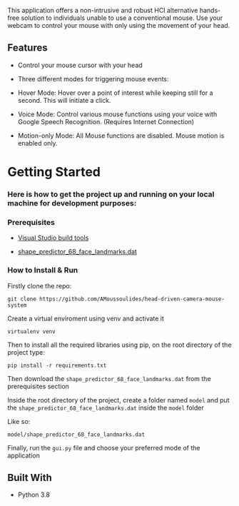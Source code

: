This application offers a non-intrusive and robust HCI alternative hands-free solution to individuals unable to use a conventional mouse. Use your webcam to control your mouse with only using the movement of your head. 

## Features
* Control your mouse cursor with your head
* Three different modes for triggering mouse events: 
* Hover Mode: Hover over a point of interest while keeping still for a second. This will initiate a click.
  
* Voice Mode: Control various mouse functions using your voice with Google Speech Recognition. (Requires Internet Connection)
* Motion-only Mode: All Mouse functions are disabled. Mouse motion is enabled only.


# Getting Started

### Here is how to get the project up and running on your local machine for development purposes:

### Prerequisites



* [Visual Studio build tools](https://visualstudio.microsoft.com/thank-you-downloading-visual-studio/?sku=Community&rel=15#)

* [shape_predictor_68_face_landmarks.dat](https://github.com/italojs/facial-landmarks-recognition/blob/master/shape_predictor_68_face_landmarks.dat)





### How to Install & Run


Firstly clone the repo:

```
git clone https://github.com/AMoussoulides/head-driven-camera-mouse-system
```

Create a virtual enviroment using venv and activate it

```
virtualenv venv
```

Then to install all the required libraries using pip, on the root directory of the project type:

```
pip install -r requirements.txt
```

Then download the ```shape_predictor_68_face_landmarks.dat``` from the prerequisites section


Inside the root directory of the project, create a folder named ```model``` and put the  ```shape_predictor_68_face_landmarks.dat``` inside the ```model``` folder

Like so: 

```
model/shape_predictor_68_face_landmarks.dat
```

Finally, run the ``gui.py`` file and choose your preferred mode of the application


## Built With

* Python 3.8
